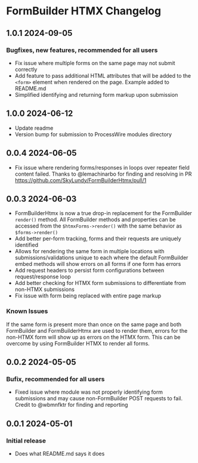 # FormBuilder HTMX Changelog

## 1.0.1 2024-09-05

### Bugfixes, new features, recommended for all users

- Fix issue where multiple forms on the same page may not submit correctly
- Add feature to pass additional HTML attributes that will be added to the `<form>` element when
  rendered on the page. Example added to README.md
- Simplified identifying and returning form markup upon submission

## 1.0.0 2024-06-12

- Update readme
- Version bump for submission to ProcessWire modules directory

## 0.0.4 2024-06-05

- Fix issue where rendering forms/responses in loops over repeater field content failed. Thanks to
  @lemachinarbo for finding and resolving in PR https://github.com/SkyLundy/FormBuilderHtmx/pull/1

## 0.0.3 2024-06-03

- FormBuilderHtmx is now a true drop-in replacement for the FormBuilder `render()` method. All
  FormBuilder methods and properties can be accessed from the `$htmxForms->render()` with the same
  behavior as `$forms->render()`
- Add better per-form tracking, forms and their requests are uniquely identified
- Allows for rendering the same form in multiple locations with submissions/validations unique to
  each where the default FormBuilder embed methods will show errors on all forms if one form has
  errors
- Add request headers to persist form configurations between request/response loop
- Add better checking for HTMX form submissions to differentiate from non-HTMX submissions
- Fix issue with form being replaced with entire page markup

### Known Issues
If the same form is present more than once on the same page and both FormBuilder and FormBuilderHtmx
are used to render them, errors for the non-HTMX form will show up as errors on the HTMX form. This
can be overcome by using FormBuilder HTMX to render all forms.

## 0.0.2 2024-05-05

### Bufix, recommended for all users

- Fixed issue where module was not properly identifying form submissions and may cause
  non-FormBuilder POST requests to fail. Credit to @wbmnfktr for finding and reporting

## 0.0.1 2024-05-01

### Initial release

- Does what README.md says it does

